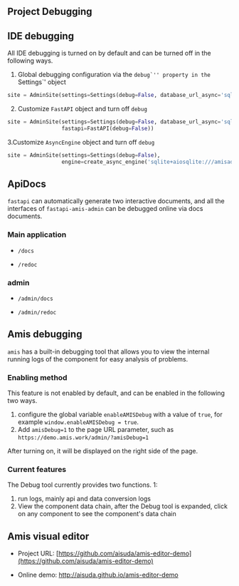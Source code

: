 ## Project Debugging

## IDE debugging

All IDE debugging is turned on by default and can be turned off in the following ways.

1. Global debugging configuration via the ``debug`'' property in the ``Settings`' object

```python
site = AdminSite(settings=Settings(debug=False, database_url_async='sqlite+aiosqlite:///amisadmin.db'))
```

2. Customize `FastAPI` object and turn off `debug`

```python
site = AdminSite(settings=Settings(debug=False, database_url_async='sqlite+aiosqlite:///amisadmin.db'),
                 fastapi=FastAPI(debug=False))
```

3.Customize `AsyncEngine` object and turn off `debug`

```python
site = AdminSite(settings=Settings(debug=False),
                 engine=create_async_engine('sqlite+aiosqlite:///amisadmin.db', echo=False, future=True))
```

## ApiDocs

`fastapi` can automatically generate two interactive documents, and all the interfaces of `fastapi-amis-admin` can be debugged online via docs documents.

### Main application

- `/docs`

- `/redoc`

### admin

- `/admin/docs`

- `/admin/redoc`

## Amis debugging

`amis` has a built-in debugging tool that allows you to view the internal running logs of the component for easy analysis of problems.

### Enabling method

This feature is not enabled by default, and can be enabled in the following two ways.

1. configure the global variable `enableAMISDebug` with a value of `true`, for example `window.enableAMISDebug = true`.
2. Add `amisDebug=1` to the page URL parameter, such as `https://demo.amis.work/admin/?amisDebug=1`

After turning on, it will be displayed on the right side of the page.

### Current features

The Debug tool currently provides two functions. 1:

1. run logs, mainly api and data conversion logs
2. View the component data chain, after the Debug tool is expanded, click on any component to see the component's data chain

## Amis visual editor

- Project URL: [https://github.com/aisuda/amis-editor-demo](https://github.com/aisuda/amis-editor-demo)


- Online demo: http://aisuda.github.io/amis-editor-demo


